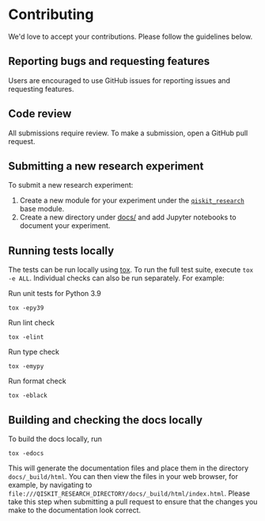 # Contributing

We'd love to accept your contributions. Please follow the guidelines below.

## Reporting bugs and requesting features

Users are encouraged to use GitHub issues for reporting issues and requesting features.

## Code review

All submissions require review. To make a submission, open a GitHub pull request.

## Submitting a new research experiment

To submit a new research experiment:

1. Create a new module for your experiment under the [`qiskit_research`](qiskit_research/) base module.
2. Create a new directory under [docs/](docs/) and add Jupyter notebooks to document your experiment.

## Running tests locally

The tests can be run locally using [tox](https://tox.wiki/en/latest/).
To run the full test suite, execute `tox -e ALL`.
Individual checks can also be run separately. For example:

Run unit tests for Python 3.9

    tox -epy39

Run lint check

    tox -elint

Run type check

    tox -emypy

Run format check

    tox -eblack

## Building and checking the docs locally

To build the docs locally, run

    tox -edocs

This will generate the documentation files and place them in the directory
`docs/_build/html`. You can then view the files in your web browser, for example,
by navigating to `file:///QISKIT_RESEARCH_DIRECTORY/docs/_build/html/index.html`.
Please take this step when submitting a pull request to ensure that the changes
you make to the documentation look correct.
